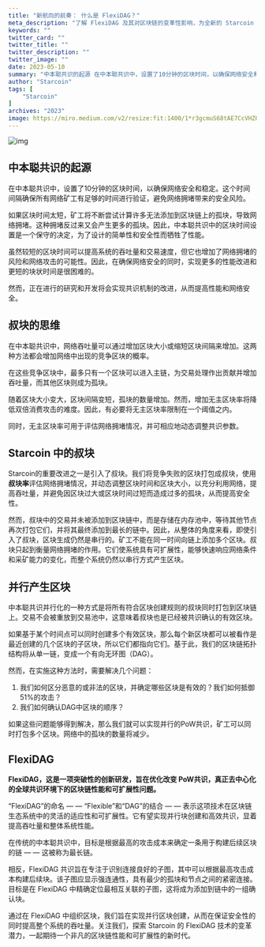 ```yaml
---
title: "新航向的前奏： 什么是 FlexiDAG？"
meta_description: "了解 FlexiDAG 及其对区块链的变革性影响，为全新的 Starcoin 发展奠定基础。"
keywords: ""
twitter_card: ""
twitter_title: ""
twitter_description: ""
twitter_image: ""
date: 2023-05-10
summary: "中本聪共识的起源 在中本聪共识中，设置了10分钟的区块时间，以确保网络安全和稳定。这个时间间隔确保所有网络矿工有足够的时间进行验证，避免网络拥堵带来的安全风险。 如果区块时间太短，矿工将不断..."
author: "Starcoin"
tags: [
    "Starcoin"
]
archives: "2023"
image: https://miro.medium.com/v2/resize:fit:1400/1*r3gcmuS68tAE7CcVHZOZdA.png
---
```


![img](https://miro.medium.com/v2/resize:fit:1400/1*r3gcmuS68tAE7CcVHZOZdA.png)

## **中本聪共识的起源**

在中本聪共识中，设置了10分钟的区块时间，以确保网络安全和稳定。这个时间间隔确保所有网络矿工有足够的时间进行验证，避免网络拥堵带来的安全风险。

如果区块时间太短，矿工将不断尝试计算许多无法添加到区块链上的孤块，导致网络拥堵。这种拥堵反过来又会产生更多的孤块。因此，中本聪共识中的区块时间设置是一个保守的决定，为了设计的简单性和安全性而牺牲了性能。

虽然较短的区块时间可以提高系统的吞吐量和交易速度，但它也增加了网络拥堵的风险和网络攻击的可能性。因此，在确保网络安全的同时，实现更多的性能改进和更短的块状时间是很困难的。

然而，正在进行的研究和开发将会实现共识机制的改进，从而提高性能和网络安全。

## **叔块的思维**

在中本聪共识中，网络吞吐量可以通过增加区块大小或缩短区块间隔来增加。这两种方法都会增加网络中出现的竞争区块的概率。

在这些竞争区块中，最多只有一个区块可以进入主链，为交易处理作出贡献并增加吞吐量，而其他区块则成为孤块。

随着区块大小变大，区块间隔变短，孤块的数量增加。然而，增加无主区块率将降低双倍消费攻击的难度。因此，有必要将无主区块率限制在一个阈值之内。

同时，无主区块率可用于评估网络拥堵情况，并可相应地动态调整共识参数。

## **Starcoin 中的叔块**

Starcoin的重要改进之一是引入了叔块。我们将竞争失败的区块打包成叔块，使用**叔块率**评估网络拥堵情况，并动态调整区块时间和区块大小，以充分利用网络，提高吞吐量，并避免因区块过大或区块时间过短而造成过多的孤块，从而提高安全性。

然而，叔块中的交易并未被添加到区块链中，而是存储在内存池中，等待其他节点再次打包它们，并将其最终添加到最长的链中。因此，从整体的角度来看，即使引入了叔块，区块生成仍然是串行的。矿工不能在同一时间向链上添加多个区块。叔块只起到衡量网络拥堵的作用。它们使系统具有可扩展性，能够快速响应网络条件和采矿能力的变化，而整个系统仍然以串行方式产生区块。

## **并行产生区块**

中本聪共识并行化的一种方式是将所有符合区块创建规则的叔块同时打包到区块链上。交易不会被重放到交易池中，这意味着叔块也是已经被共识确认的有效区块。

如果基于某个时间点可以同时创建多个有效区块，那么每个新区块都可以被看作是最近创建的几个区块的子区块，所以它们都指向它们。基于此，我们的区块链拓扑结构将从单一链，变成一个有向无环图（DAG）。

然而，在实施这种方法时，需要解决几个问题：

1. 我们如何区分恶意的或非法的区块，并确定哪些区块是有效的？我们如何抵御51%的攻击？
2. 我们如何确认DAG中区块的顺序？

如果这些问题能够得到解决，那么我们就可以实现并行的PoW共识，矿工可以同时打包多个区块。网络中的孤块的数量将减少。

## **FlexiDAG**

**FlexiDAG，这是一项突破性的创新研发，旨在优化改变 PoW共识，真正去中心化的全球共识环境下的区块链性能和可扩展性问题。**

“FlexiDAG”的命名 — — “Flexible”和“DAG”的结合 — — 表示这项技术在区块链生态系统中的灵活的适应性和可扩展性。它有望实现并行块创建和高效共识，显着提高吞吐量和整体系统性能。

在传统的中本聪共识中，目标是根据最高的攻击成本来确定一条用于构建后续区块的链 — — 这被称为最长链。

相反，FlexiDAG 共识旨在专注于识别连接良好的子图，其中可以根据最高攻击成本构建后续块。该子图应显示强连通性，具有最少的孤块和节点之间的紧密连接。目标是在 FlexiDAG 中精确定位最相互关联的子图，这将成为添加到链中的一组确认块。

通过在 FlexiDAG 中组织区块，我们旨在实现并行区块创建，从而在保证安全性的同时提高整个系统的吞吐量。关注我们，探索 Starcoin 的 FlexiDAG 技术的变革潜力，一起期待一个非凡的区块链性能和可扩展性的新时代。
